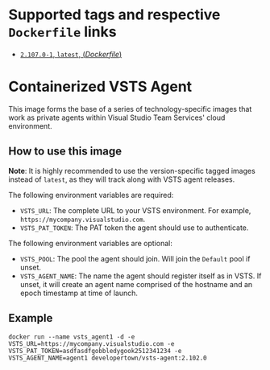 # Supported tags and respective `Dockerfile` links

- [`2.107.0-1`, `latest`, (*Dockerfile*)](https://github.com/developertown/vsts-agent/blob/master/Dockerfile)

# Containerized VSTS Agent

This image forms the base of a series of technology-specific images that
work as private agents within Visual Studio Team Services' cloud
environment.

## How to use this image

**Note**: It is highly recommended to use the version-specific tagged images instead of `latest`, as they will track along with VSTS agent releases.

The following environment variables are required:

- `VSTS_URL`: The complete URL to your VSTS environment.  For example, `https://mycompany.visualstudio.com`.
- `VSTS_PAT_TOKEN`: The PAT token the agent should use to authenticate.

The following environment variables are optional:

- `VSTS_POOL`: The pool the agent should join.  Will join the `Default` pool if unset.
- `VSTS_AGENT_NAME`: The name the agent should register itself as in VSTS.  If unset, it will create an agent name comprised of the hostname and an epoch timestamp at time of launch.

## Example

```docker run --name vsts_agent1 -d -e VSTS_URL=https://mycompany.visualstudio.com -e VSTS_PAT_TOKEN=asdfasdfgobbledygook2512341234 -e VSTS_AGENT_NAME=agent1 developertown/vsts-agent:2.102.0```
